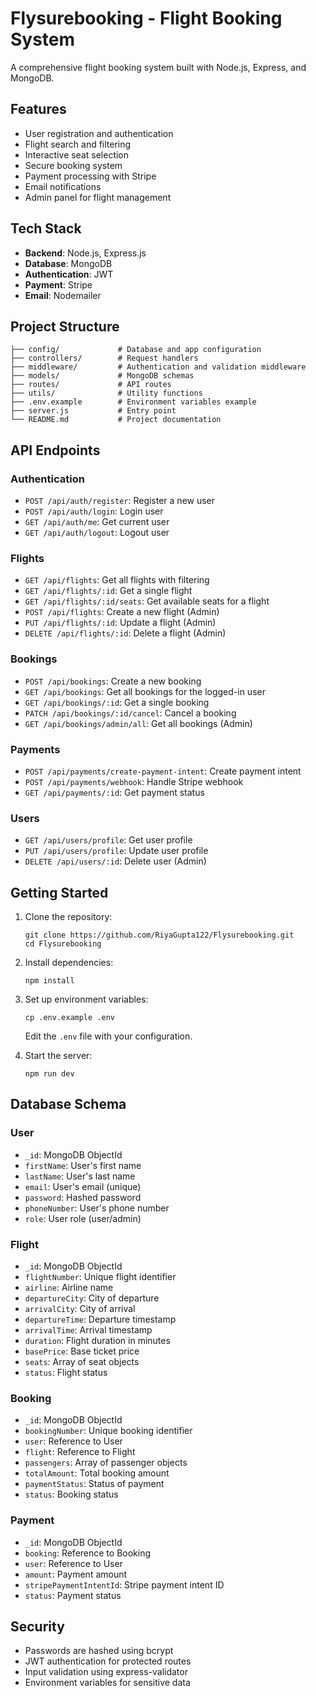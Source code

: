 # Flysurebooking - Flight Booking System

A comprehensive flight booking system built with Node.js, Express, and MongoDB.

## Features

- User registration and authentication
- Flight search and filtering
- Interactive seat selection
- Secure booking system
- Payment processing with Stripe
- Email notifications
- Admin panel for flight management

## Tech Stack

- **Backend**: Node.js, Express.js
- **Database**: MongoDB
- **Authentication**: JWT
- **Payment**: Stripe
- **Email**: Nodemailer

## Project Structure

```
├── config/             # Database and app configuration
├── controllers/        # Request handlers
├── middleware/         # Authentication and validation middleware
├── models/             # MongoDB schemas
├── routes/             # API routes
├── utils/              # Utility functions
├── .env.example        # Environment variables example
├── server.js           # Entry point
└── README.md           # Project documentation
```

## API Endpoints

### Authentication

- `POST /api/auth/register`: Register a new user
- `POST /api/auth/login`: Login user
- `GET /api/auth/me`: Get current user
- `GET /api/auth/logout`: Logout user

### Flights

- `GET /api/flights`: Get all flights with filtering
- `GET /api/flights/:id`: Get a single flight
- `GET /api/flights/:id/seats`: Get available seats for a flight
- `POST /api/flights`: Create a new flight (Admin)
- `PUT /api/flights/:id`: Update a flight (Admin)
- `DELETE /api/flights/:id`: Delete a flight (Admin)

### Bookings

- `POST /api/bookings`: Create a new booking
- `GET /api/bookings`: Get all bookings for the logged-in user
- `GET /api/bookings/:id`: Get a single booking
- `PATCH /api/bookings/:id/cancel`: Cancel a booking
- `GET /api/bookings/admin/all`: Get all bookings (Admin)

### Payments

- `POST /api/payments/create-payment-intent`: Create payment intent
- `POST /api/payments/webhook`: Handle Stripe webhook
- `GET /api/payments/:id`: Get payment status

### Users

- `GET /api/users/profile`: Get user profile
- `PUT /api/users/profile`: Update user profile
- `DELETE /api/users/:id`: Delete user (Admin)

## Getting Started

1. Clone the repository:
   ```
   git clone https://github.com/RiyaGupta122/Flysurebooking.git
   cd Flysurebooking
   ```

2. Install dependencies:
   ```
   npm install
   ```

3. Set up environment variables:
   ```
   cp .env.example .env
   ```
   Edit the `.env` file with your configuration.

4. Start the server:
   ```
   npm run dev
   ```

## Database Schema

### User
- `_id`: MongoDB ObjectId
- `firstName`: User's first name
- `lastName`: User's last name
- `email`: User's email (unique)
- `password`: Hashed password
- `phoneNumber`: User's phone number
- `role`: User role (user/admin)

### Flight
- `_id`: MongoDB ObjectId
- `flightNumber`: Unique flight identifier
- `airline`: Airline name
- `departureCity`: City of departure
- `arrivalCity`: City of arrival
- `departureTime`: Departure timestamp
- `arrivalTime`: Arrival timestamp
- `duration`: Flight duration in minutes
- `basePrice`: Base ticket price
- `seats`: Array of seat objects
- `status`: Flight status

### Booking
- `_id`: MongoDB ObjectId
- `bookingNumber`: Unique booking identifier
- `user`: Reference to User
- `flight`: Reference to Flight
- `passengers`: Array of passenger objects
- `totalAmount`: Total booking amount
- `paymentStatus`: Status of payment
- `status`: Booking status

### Payment
- `_id`: MongoDB ObjectId
- `booking`: Reference to Booking
- `user`: Reference to User
- `amount`: Payment amount
- `stripePaymentIntentId`: Stripe payment intent ID
- `status`: Payment status

## Security

- Passwords are hashed using bcrypt
- JWT authentication for protected routes
- Input validation using express-validator
- Environment variables for sensitive data